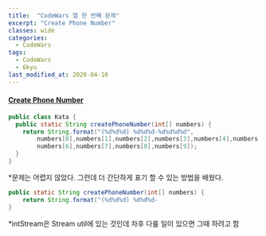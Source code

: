 ```yaml
---
title:  "CodeWars 열 한 번째 문제"
excerpt: "Create Phone Number"
classes: wide
categories:
  - CodeWars
tags:
  - CodeWars
  - 6kyu
last_modified_at: 2020-04-10
---
```


#### [Create Phone Number](https://www.codewars.com/kata/525f50e3b73515a6db000b83)

```java
public class Kata {
  public static String createPhoneNumber(int[] numbers) {
    return String.format("(%d%d%d) %d%d%d-%d%d%d%d",
        numbers[0],numbers[1],numbers[2],numbers[3],numbers[4],numbers[5],
        numbers[6],numbers[7],numbers[8],numbers[9]);
  }
}
```

*문제는 어렵지 않았다. 그런데 더 간단하게 표기 할 수 있는 방법을 배웠다.

```java
public static String createPhoneNumber(int[] numbers) {	
	return String.format("(%d%d%d) %d%d%d-														%d%d%d%d",IntStream.of(numbers).boxed().toArray());
}
```

*intStream은 Stream util에 있는 것인데 차후 다룰 일이 있으면 그때 하려고 함

